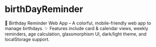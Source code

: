 # birthDayReminder
🎂 Birthday Reminder Web App – A colorful, mobile-friendly web app to manage birthdays. ✨ Features include card &amp; calendar views, weekly reminders, age calculation, glassmorphism UI, dark/light theme, and localStorage support.
